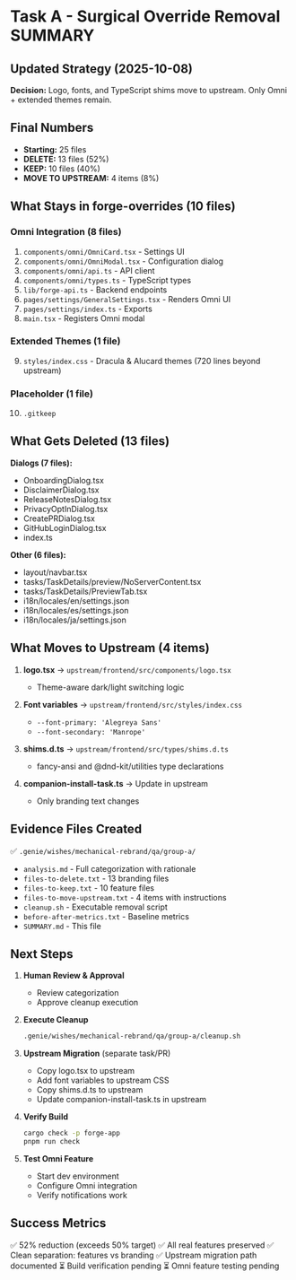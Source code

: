 # Task A - Surgical Override Removal SUMMARY

## Updated Strategy (2025-10-08)

**Decision:** Logo, fonts, and TypeScript shims move to upstream. Only Omni + extended themes remain.

## Final Numbers

- **Starting:** 25 files
- **DELETE:** 13 files (52%)
- **KEEP:** 10 files (40%)
- **MOVE TO UPSTREAM:** 4 items (8%)

## What Stays in forge-overrides (10 files)

### Omni Integration (8 files)
1. `components/omni/OmniCard.tsx` - Settings UI
2. `components/omni/OmniModal.tsx` - Configuration dialog
3. `components/omni/api.ts` - API client
4. `components/omni/types.ts` - TypeScript types
5. `lib/forge-api.ts` - Backend endpoints
6. `pages/settings/GeneralSettings.tsx` - Renders Omni UI
7. `pages/settings/index.ts` - Exports
8. `main.tsx` - Registers Omni modal

### Extended Themes (1 file)
9. `styles/index.css` - Dracula & Alucard themes (720 lines beyond upstream)

### Placeholder (1 file)
10. `.gitkeep`

## What Gets Deleted (13 files)

**Dialogs (7 files):**
- OnboardingDialog.tsx
- DisclaimerDialog.tsx  
- ReleaseNotesDialog.tsx
- PrivacyOptInDialog.tsx
- CreatePRDialog.tsx
- GitHubLoginDialog.tsx
- index.ts

**Other (6 files):**
- layout/navbar.tsx
- tasks/TaskDetails/preview/NoServerContent.tsx
- tasks/TaskDetails/PreviewTab.tsx
- i18n/locales/en/settings.json
- i18n/locales/es/settings.json
- i18n/locales/ja/settings.json

## What Moves to Upstream (4 items)

1. **logo.tsx** → `upstream/frontend/src/components/logo.tsx`
   - Theme-aware dark/light switching logic
   
2. **Font variables** → `upstream/frontend/src/styles/index.css`
   - `--font-primary: 'Alegreya Sans'`
   - `--font-secondary: 'Manrope'`
   
3. **shims.d.ts** → `upstream/frontend/src/types/shims.d.ts`
   - fancy-ansi and @dnd-kit/utilities type declarations
   
4. **companion-install-task.ts** → Update in upstream
   - Only branding text changes

## Evidence Files Created

✅ `.genie/wishes/mechanical-rebrand/qa/group-a/`
- `analysis.md` - Full categorization with rationale
- `files-to-delete.txt` - 13 branding files
- `files-to-keep.txt` - 10 feature files
- `files-to-move-upstream.txt` - 4 items with instructions
- `cleanup.sh` - Executable removal script
- `before-after-metrics.txt` - Baseline metrics
- `SUMMARY.md` - This file

## Next Steps

1. **Human Review & Approval**
   - Review categorization
   - Approve cleanup execution

2. **Execute Cleanup**
   ```bash
   .genie/wishes/mechanical-rebrand/qa/group-a/cleanup.sh
   ```

3. **Upstream Migration** (separate task/PR)
   - Copy logo.tsx to upstream
   - Add font variables to upstream CSS
   - Copy shims.d.ts to upstream
   - Update companion-install-task.ts in upstream

4. **Verify Build**
   ```bash
   cargo check -p forge-app
   pnpm run check
   ```

5. **Test Omni Feature**
   - Start dev environment
   - Configure Omni integration
   - Verify notifications work

## Success Metrics

✅ 52% reduction (exceeds 50% target)
✅ All real features preserved
✅ Clean separation: features vs branding
✅ Upstream migration path documented
⏳ Build verification pending
⏳ Omni feature testing pending
